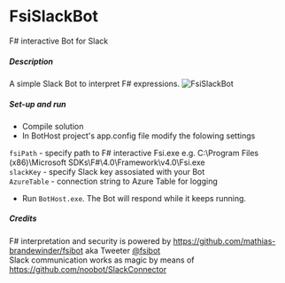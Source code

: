 # FsiSlackBot
F# interactive Bot for Slack

##### Description
A simple Slack Bot to interpret F# expressions.
![FsiSlackBot](https://raw.githubusercontent.com/wiki/dkholod/FsiSlackBot/FsiBotChat.png)

##### Set-up and run
- Compile solution
- In BotHost project's app.config file modify the folowing settings 

`fsiPath` - specify path to F# interactive Fsi.exe e.g. C:\Program Files (x86)\Microsoft SDKs\F#\4.0\Framework\v4.0\Fsi.exe  
`slackKey` - specify Slack key assosiated with your Bot    
`AzureTable` - connection string to Azure Table for logging  

- Run `BotHost.exe`. The Bot will respond while it keeps running.

##### Credits
F# interpretation and security is powered by https://github.com/mathias-brandewinder/fsibot aka Tweeter [@fsibot](https://twitter.com/fsibot)  
Slack communication works as magic by means of https://github.com/noobot/SlackConnector
